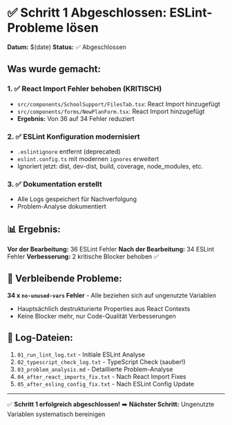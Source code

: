 # ✅ Schritt 1 Abgeschlossen: ESLint-Probleme lösen

**Datum:** $(date)
**Status:** ✅ Abgeschlossen

## Was wurde gemacht:

### 1. ✅ React Import Fehler behoben (KRITISCH)

- `src/components/SchoolSupport/FilesTab.tsx`: React Import hinzugefügt
- `src/components/forms/NewPlanForm.tsx`: React Import hinzugefügt
- **Ergebnis:** Von 36 auf 34 Fehler reduziert

### 2. ✅ ESLint Konfiguration modernisiert

- `.eslintignore` entfernt (deprecated)
- `eslint.config.ts` mit modernen `ignores` erweitert
- Ignoriert jetzt: dist, dev-dist, build, coverage, node_modules, etc.

### 3. ✅ Dokumentation erstellt

- Alle Logs gespeichert für Nachverfolgung
- Problem-Analyse dokumentiert

## 📊 Ergebnis:

**Vor der Bearbeitung:** 36 ESLint Fehler
**Nach der Bearbeitung:** 34 ESLint Fehler
**Verbesserung:** 2 kritische Blocker behoben ✅

## 🎯 Verbleibende Probleme:

**34 x `no-unused-vars` Fehler** - Alle beziehen sich auf ungenutzte Variablen

- Hauptsächlich destrukturierte Properties aus React Contexts
- Keine Blocker mehr, nur Code-Qualität Verbesserungen

## 📂 Log-Dateien:

1. `01_run_lint_log.txt` - Initiale ESLint Analyse
2. `02_typescript_check_log.txt` - TypeScript Check (sauber!)
3. `03_problem_analysis.md` - Detaillierte Problem-Analyse
4. `04_after_react_imports_fix.txt` - Nach React Import Fixes
5. `05_after_esling_config_fix.txt` - Nach ESLint Config Update

---

✅ **Schritt 1 erfolgreich abgeschlossen!**
➡️ **Nächster Schritt:** Ungenutzte Variablen systematisch bereinigen
